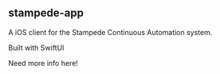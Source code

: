 ## stampede-app

A iOS client for the Stampede Continuous Automation system.

Built with SwiftUI

Need more info here!
